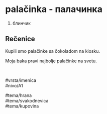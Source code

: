 # palačinka - палачинка

1. блинчик

## Rečenice

Kupili smo palačinke sa čokoladom na kiosku.

Moja baka pravi najbolje palačinke na svetu.

<br>

#vrsta/imenica  
#nivo/A1  

#tema/hrana  
#tema/svakodnevica  
#tema/kupovina  
